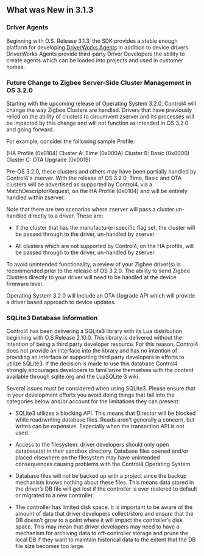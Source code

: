 ## What was New in 3.1.3

### Driver Agents

Beginning with O.S. Release 3.1.3, the SDK provides a stable enough platform for developing [DriverWorks Agents][1] in addition to device drivers. DriverWorks Agents provide third-party Driver Developers the ability to create agents which can be loaded into projects and used in customer homes. 

### Future Change to Zigbee Server-Side Cluster Management in OS 3.2.0

Starting with the upcoming release of Operating System 3.2.0, Control4 will change the way Zigbee Clusters are handled. Drivers that have previously relied on the ability of clusters to circumvent zserver and its processes will be impacted by this change and will not function as intended in OS 3.2.0 and going forward.

For example, consider the following sample Profile:

(HA Profile (0x0104)
Cluster A: Time (0x000A)
Cluster B: Basic (0x0000)
Cluster C: OTA Upgrade (0x0019)

Pre-OS 3.2.0, these clusters and others may have been partially handled by Control4's zserver. With the release of OS 3.2.0, Time, Basic and OTA clusters will be advertised as supported by Control4, via a MatchDescriptorRequest, on the HA Profile (0x0104) and will be entirely handled within zserver.

Note that there are two scenarios where zserver will pass a cluster un-handled directly to a driver. These are:

- If the cluster that has the manufacturer-specific flag set, the cluster will be passed through to the driver, un-handled by zserver.

- All clusters which are not supported by Control4, on the HA profile, will be passed through to the driver, un-handled by zserver.

To avoid unintended functionality, a review of your Zigbee driver(s) is recommended prior to the release of OS 3.2.0. The ability to send Zigbee Clusters directly to your driver will need to be handled at the device firmware level.

Operating System 3.2.0 will include an OTA Upgrade API which will provide a driver based approach to device updates.


### SQLite3 Database Information

Control4 has been delivering a SQLite3 library with its Lua distribution beginning with O.S Release 2.10.0. This library is delivered without the intention of being a third party developer resource. For this reason, Control4 does not provide an interface into the library and has no intention of providing an interface or supporting third party developers in efforts to utilize SQLite3. If the decision is made to use this database Control4 strongly encourages developers to familiarize themselves with the content available through sqlite.org and the LuaSQLite 3 wiki.

Several issues must be considered when using SQLite3. Please ensure that in your development efforts you avoid doing things that fall into the categories below and/or account for the limitations they can present:

- SQLite3 utilizes a blocking API. This means that Director will be blocked while read/writing database files. Reads aren't generally a concern, but writes can be expensive. Especially when the transaction API is not used.

- Access to the filesystem: driver developers should only open database(s) in their sandbox directory. Database files opened and/or placed elsewhere on the filesystem may have unintended consequences causing problems with the Control4 Operating System.

- Database files will not be backed up with a project since the backup mechanism knows nothing about these files. This means data stored in the driver’s DB file will get lost if the controller is ever restored to default or migrated to a new controller.

- The controller has limited disk space. It is important to be aware of the amount of data that driver developers collect/store and ensure that the DB doesn’t grow to a point where it will impact the controller’s disk space. This may mean that driver developers may need to have a mechanism for archiving data to off-controller storage and prune the local DB if they want to maintain historical data to the extent that the DB file size becomes too large.

[1]:	https://control4.github.io/docs-driverworks-fundamentals/#driverworks-agents